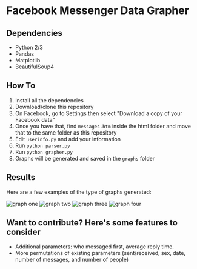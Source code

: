 # Facebook Messenger Data Grapher

## Dependencies
* Python 2/3
* Pandas
* Matplotlib
* BeautifulSoup4
 
## How To
1. Install all the dependencies
2. Download/clone this repository
3. On Facebook, go to Settings then select "Download a copy of your Facebook data"
4. Once you have that, find `messages.htm` inside the html folder and move that to the same folder as this repository
5. Edit `userinfo.py` and add your information
6. Run `python parser.py`
7. Run `python grapher.py`
8. Graphs will be generated and saved in the `graphs` folder

## Results
Here are a few examples of the type of graphs generated:

![graph one](http://rohanp.xyz/images/cumulative2.png)
![graph two](http://rohanp.xyz/images/number_messaged_by_day2.png)
![graph three](http://rohanp.xyz/images/messaging_by_sex2.png)
![graph four](http://rohanp.xyz/images/total_sent_received2.png)

## Want to contribute? Here's some features to consider
* Additional parameters: who messaged first, average reply time.
* More permutations of existing parameters (sent/received, sex, date, number of messages, and number of people)
